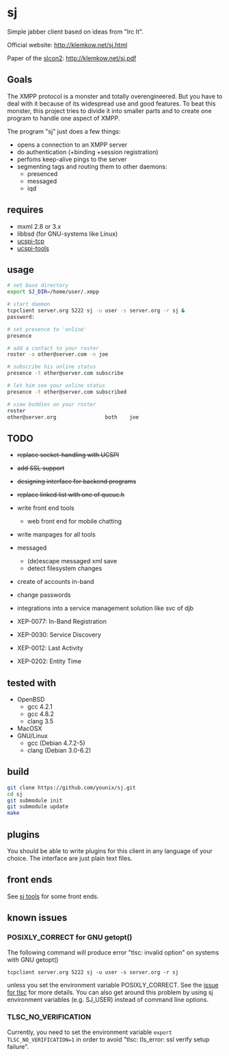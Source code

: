 # sj

Simple jabber client based on ideas from "Irc It".

Official website: http://klemkow.net/sj.html

Paper of the [slcon2](http://suckless.org/conference/): http://klemkow.net/sj.pdf

## Goals

The XMPP protocol is a monster and totally overengineered.  But you have to
deal with it because of its widespread use and good features.  To beat this monster,
this project tries to divide it into smaller parts and to create one program
to handle one aspect of XMPP.

The program "sj" just does a few things:

  * opens a connection to an XMPP server
  * do authentication (+binding +session registration)
  * perfoms keep-alive pings to the server
  * segmenting tags and routing them to other daemons:
    * presenced
    * messaged
    * iqd

## requires

  * mxml 2.8 or 3.x
  * libbsd (for GNU-systems like Linux)
  * [ucspi-tcp](http://cr.yp.to/ucspi-tcp.html)
  * [ucspi-tools](https://github.com/younix/ucspi)

## usage

```sh
# set base directory
export SJ_DIR=/home/user/.xmpp

# start daemon
tcpclient server.org 5222 sj -u user -s server.org -r sj &
password:

# set presence to 'online'
presence

# add a contact to your roster
roster -a other@server.com -n joe

# subscribe his online status
presence -t other@server.com subscribe

# let him see your online status
presence -t other@server.com subscribed

# view buddies on your roster
roster
other@server.org                both    joe
```

## TODO

  * ~~replace socket-handling with UCSPI~~
  * ~~add SSL support~~
  * ~~designing interface for backend programs~~
  * ~~replace linked list with one of queue.h~~
  * write front end tools
    * web front end for mobile chatting
  * write manpages for all tools
  * messaged
    * (de)escape messaged xml save
    * detect filesystem changes
  * create of accounts in-band
  * change passwords
  * integrations into a service management solution like svc of djb

  * XEP-0077: In-Band Registration
  * XEP-0030: Service Discovery
  * XEP-0012: Last Activity
  * XEP-0202: Entity Time

## tested with

 * OpenBSD
   * gcc 4.2.1
   * gcc 4.8.2
   * clang 3.5
 * MacOSX
 * GNU/Linux
   * gcc (Debian 4.7.2-5)
   * clang (Debian 3.0-6.2)

## build

```sh
git clone https://github.com/younix/sj.git
cd sj
git submodule init
git submodule update
make
```

## plugins

You should be able to write plugins for this client in any language of
your choice.  The interface are just plain text files.

## front ends

See [sj tools](https://github.com/GReagle/sjt) for some front ends.

## known issues

### POSIXLY_CORRECT for GNU getopt()

The following command will produce error "tlsc: invalid option" on systems
with GNU getopt()

`tcpclient server.org 5222 sj -u user -s server.org -r sj`

unless you set the environment variable POSIXLY_CORRECT.  See the
[issue for tlsc](https://github.com/younix/ucspi/issues/5) for more
details.  You can also get around this problem by using sj environment
variables (e.g. SJ_USER) instead of command line options.

### TLSC_NO_VERIFICATION

Currently, you need to set the environment variable `export
TLSC_NO_VERIFICATION=1` in order to avoid "tlsc: tls_error: ssl verify
setup failure".
